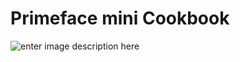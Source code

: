 # Primeface mini Cookbook

![enter image description here](https://lh3.googleusercontent.com/eQ_LpYzk31eRSy7hzNkl605L_1wkcR7-chp10gYacio78mUh7VfM9DgllPlzYuo5TKAYvcyvbS4DqvQHe19CZc3IiOU0tZT8GLXeiYqL3Q1Dex4C97X2qmIcgbn5jliTbhnT_x0Dt_ng1u38XD6WirDPxKZMW6eXUd0YhEjqGHTOXPgwG2A3V_QqRZJtQsWf26sCE_KUp-c_c8T7fUhgIOaVWPGJZ1HiN-y180jQ69d2mGqy5VawJMZQB1qRCfAhP-4AyeDlxOpyzPr5abv9EnF9zd-0TIXIj7DkpYhtvES6rC3Lf-n_mWlkouQ3CxVjYcCLI6SDlKJh7-t8_Uqv7eIXEiL4716-sWFDbmw1lPef7Z0_04SmTFuitM31VZCNKxSNlPT7vyROK4EwcFuGQV5ab93elgsiGx4Xf456Ibd-q3Fq5iUeF6HfJ4ONlPnvAm71qtUrBgCzJcEY6UEpLM7fSOOofCrWYXeMp3btp6srBfjMHkdAzyqigrtjU5m3bxoUJvZq9rVnZ2Mn_4NeyW5uaC0fJPTY0KYBLg0-idJO0xj21MzIgd09bGjTrM3NNTRbVu7Q7MA1Z-UESyQ5ki3rwqs7vCs7AT-m7Jq-GO9TfkjDbOLhhncOgXk-Rsg8Mg7Ivgw8ksc5EojxXDY9amM6oVFyH3TIRNXCTca1PGIAXCgFDxvWjLcGfkhgMhtfL5JL9bsg_5aBYxVFS29v8pp6=w470-h950-no)


<!--stackedit_data:
eyJoaXN0b3J5IjpbMTIzMjk2ODA2NywyMTE2NDYyOTQ1LDE2Nj
YwOTU2N119
-->